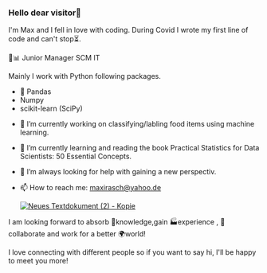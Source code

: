 ### Hello dear visitor👋

I'm Max and I fell in love with coding. During Covid I wrote my first line of code and can't stop⏳.

💼📊 Junior Manager SCM IT

Mainly I work with Python following packages.
* 🐼 Pandas 
* Numpy
* scikit-learn (SciPy)



- 🔭 I’m currently working on classifying/labling food items using machine learning. 
- 🌱 I’m currently learning and reading the book Practical Statistics for Data Scientists: 50 Essential Concepts.
- 🤔 I’m always looking for help with gaining a new perspectiv. 
- 📫 How to reach me: maxirasch@yahoo.de

     [![Neues Textdokument (2) - Kopie](https://user-images.githubusercontent.com/95548513/155560153-4ce778e5-53ca-4a17-9874-7216c2ceb43b.svg)](https://www.linkedin.com/in/maximilian-rasch/)


I am looking forward to absorb 🧠knowledge,gain 🏭experience , 🤝collaborate and work for a better 🌍world!

I love connecting with different people so if you want to say hi, I'll be happy to meet you more! 

